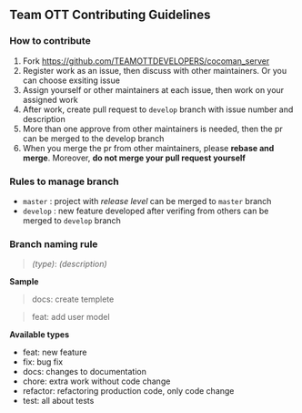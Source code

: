 ## Team OTT Contributing Guidelines
### How to contribute

1. Fork https://github.com/TEAMOTTDEVELOPERS/cocoman_server
2. Register work as an issue, then discuss with other maintainers. Or you can choose exsiting issue
3. Assign yourself or other maintainers at each issue, then work on your assigned work
4. After work, create pull request to `develop` branch with issue number and description
5. More than one approve from other maintainers is needed, then the pr can be merged to the develop branch
6. When you merge the pr from other maintainers, please **rebase and merge**. Moreover, **do not merge your pull request yourself**


### Rules to manage branch
- `master` : project with *release level* can be merged to `master` branch
- `develop` : new feature developed after verifing from others can be merged to `develop` branch


### Branch naming rule
> *(type)*: *(description)* 


**Sample**

> docs: create templete

> feat: add user model


**Available types**
- feat: new feature
- fix: bug fix
- docs: changes to documentation
- chore: extra work without code change
- refactor: refactoring production code, only code change
- test: all about tests


